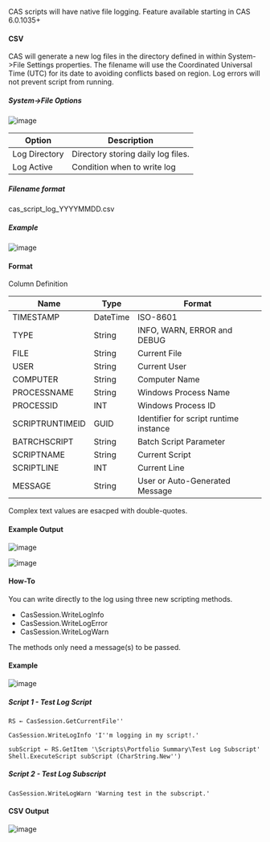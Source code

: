 CAS scripts will have native file logging.  Feature available starting in CAS 6.0.1035+  

#### CSV 

CAS will generate a new log files in the directory defined in within System->File Settings properties.  The filename will use the Coordinated Universal Time (UTC) for its date to avoiding conflicts based on region.  Log errors will not prevent script from running.  

##### System->File Options

![image](https://user-images.githubusercontent.com/5807754/115915373-dc88aa80-a438-11eb-81ba-129eb0b274cd.png)

Option | Description
--|--
Log Directory|Directory storing daily log files.
Log Active|Condition when to write log

##### Filename format
cas_script_log_YYYYMMDD.csv

##### Example
![image](https://user-images.githubusercontent.com/5807754/115907462-86af0500-a42e-11eb-871a-d03eb54399d7.png)

#### Format

Column Definition

Name|Type|Format
--|--|--
TIMESTAMP|DateTime|ISO-8601
TYPE|String|INFO, WARN, ERROR and DEBUG
FILE|String|Current File
USER|String|Current User
COMPUTER|String|Computer Name
PROCESSNAME|String|Windows Process Name
PROCESSID|INT|Windows Process ID
SCRIPTRUNTIMEID|GUID|Identifier for script runtime instance 
BATRCHSCRIPT|String|Batch Script Parameter
SCRIPTNAME|String|Current Script
SCRIPTLINE|INT|Current Line
MESSAGE|String|User or Auto-Generated Message

Complex text values are esacped with double-quotes.

#### Example Output

![image](https://user-images.githubusercontent.com/5807754/115920691-2a54e100-a440-11eb-940a-2616174cad73.png)

![image](https://user-images.githubusercontent.com/5807754/116114609-219e1e00-a67f-11eb-9e54-6d5813bc94ea.png)

#### How-To

You can write directly to the log using three new scripting methods.

- CasSession.WriteLogInfo
- CasSession.WriteLogError
- CasSession.WriteLogWarn

The methods only need a message(s) to be passed.

#### Example


![image](https://user-images.githubusercontent.com/5807754/115905198-60d43100-a42b-11eb-9bfc-4f6bb8941c8c.png)

##### Script 1 - Test Log Script

```apl
RS ← CasSession.GetCurrentFile''  
  
CasSession.WriteLogInfo 'I''m logging in my script!.'  
  
subScript ← RS.GetItem '\Scripts\Portfolio Summary\Test Log Subscript'  
Shell.ExecuteScript subScript (CharString.New'')
```

##### Script 2 - Test Log Subscript

```apl
CasSession.WriteLogWarn 'Warning test in the subscript.'
```

#### CSV Output

![image](https://user-images.githubusercontent.com/5807754/116114609-219e1e00-a67f-11eb-9e54-6d5813bc94ea.png)
